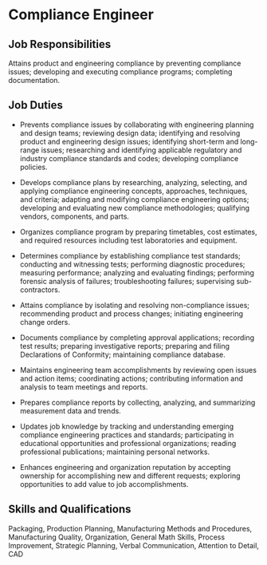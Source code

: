 # Compliance Engineer

## Job Responsibilities

Attains product and engineering compliance by preventing compliance issues; developing and executing compliance programs; completing documentation.

## Job Duties

* Prevents compliance issues by collaborating with engineering planning and design teams; reviewing design data; identifying and resolving product and engineering design issues; identifying short-term and long-range issues; researching and identifying applicable regulatory and industry compliance standards and codes; developing compliance policies.

* Develops compliance plans by researching, analyzing, selecting, and applying compliance engineering concepts, approaches, techniques, and criteria; adapting and modifying compliance engineering options; developing and evaluating new compliance methodologies; qualifying vendors, components, and parts.

* Organizes compliance program by preparing timetables, cost estimates, and required resources including test laboratories and equipment.

* Determines compliance by establishing compliance test standards; conducting and witnessing tests; performing diagnostic procedures; measuring performance; analyzing and evaluating findings; performing forensic analysis of failures; troubleshooting failures; supervising sub-contractors.

* Attains compliance by isolating and resolving non-compliance issues; recommending product and process changes; initiating engineering change orders.

* Documents compliance by completing approval applications; recording test results; preparing investigative reports; preparing and filing Declarations of Conformity; maintaining compliance database.

* Maintains engineering team accomplishments by reviewing open issues and action items; coordinating actions; contributing information and analysis to team meetings and reports.

* Prepares compliance reports by collecting, analyzing, and summarizing measurement data and trends.

* Updates job knowledge by tracking and understanding emerging compliance engineering practices and standards; participating in educational opportunities and professional organizations; reading professional publications; maintaining personal networks.

* Enhances engineering and organization reputation by accepting ownership for accomplishing new and different requests; exploring opportunities to add value to job accomplishments.

## Skills and Qualifications

Packaging, Production Planning, Manufacturing Methods and Procedures, Manufacturing Quality, Organization, General Math Skills, Process Improvement, Strategic Planning, Verbal Communication, Attention to Detail, CAD

